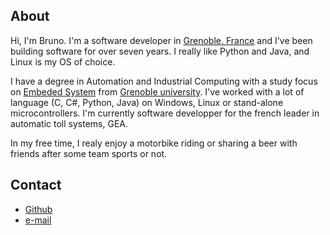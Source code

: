 ## About

Hi, I'm Bruno. I'm a software developer in [Grenoble, France](https://en.wikipedia.org/wiki/Grenoble) and I've been building software for over seven years. I really like Python and Java, and Linux is my OS of choice.  

I have a degree in Automation and Industrial Computing with a study focus on [Embeded System](https://iut1.univ-grenoble-alpes.fr/formation/licence-professionnelle-automatique-et-informatique-industrielle-specialite-systemes-embarques) from [Grenoble university](https://iut1.univ-grenoble-alpes.fr). I've worked with a lot of language (C, C#, Python, Java) on Windows, Linux or stand-alone microcontrollers. I'm currently software developper for the french leader in automatic toll systems, GEA.

In my free time, I realy enjoy a motorbike riding or sharing a beer with friends after some team sports or not.

## Contact

- [Github](https://github.com/zanar)
- [e-mail](mailto:zanar.dev@protonmail.com)

